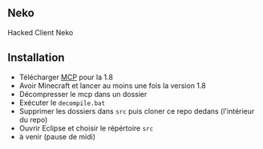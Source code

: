 ## Neko
Hacked Client Neko

## Installation
* Télécharger [MCP](http://www.mediafire.com/file/betelj9vmcjdjkm/file) pour la 1.8
* Avoir Minecraft et lancer au moins une fois la version 1.8
* Décompresser le mcp dans un dossier
* Exécuter le `decompile.bat`
* Supprimer les dossiers dans `src` puis cloner ce repo dedans (l'intérieur du repo)
* Ouvrir Eclipse et choisir le répértoire `src`
* à venir (pause de midi)
